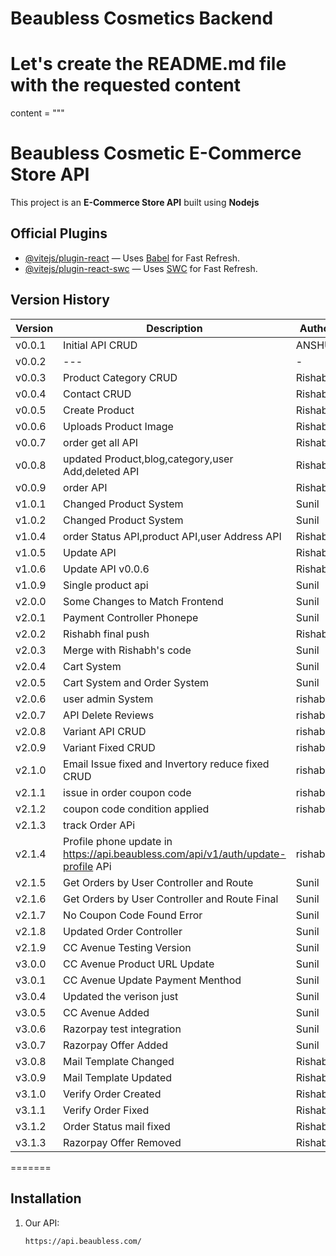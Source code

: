 # Beaubless Cosmetics Backend

# Let's create the README.md file with the requested content

content = """

# Beaubless Cosmetic E-Commerce Store API

This project is an **E-Commerce Store API** built using **Nodejs**

## Official Plugins

- [@vitejs/plugin-react](https://github.com/vitejs/vite-plugin-react) — Uses [Babel](https://babeljs.io/) for Fast Refresh.
- [@vitejs/plugin-react-swc](https://github.com/vitejs/vite-plugin-react-swc) — Uses [SWC](https://swc.rs/) for Fast Refresh.

## Version History

| Version | Description                                        | Author  |
| ------- | -------------------------------------------------- | ------- |
| v0.0.1  | Initial API CRUD                                   | ANSHUL  |
| v0.0.2  | ---                                                | -       |
| v0.0.3  | Product Category CRUD                              | Rishabh |
| v0.0.4  | Contact CRUD                                       | Rishabh |
| v0.0.5  | Create Product                                     | Rishabh |
| v0.0.6  | Uploads Product Image                              | Rishabh |
| v0.0.7  | order get all API                                  | Rishabh |
| v0.0.8  | updated Product,blog,category,user Add,deleted API | Rishabh |
| v0.0.9  | order API                                          | Rishabh |
| v1.0.1  | Changed Product System                             | Sunil   |
| v1.0.2  | Changed Product System                             | Sunil   |
| v1.0.4 | order Status API,product API,user Address API | Rishabh |
| v1.0.5 | Update API | Rishabh |
| v1.0.6 | Update API v0.0.6 | Rishabh |
| v1.0.9 | Single product api | Sunil |
| v2.0.0 | Some Changes to Match Frontend | Sunil |
| v2.0.1 | Payment Controller Phonepe | Sunil |
| v2.0.2 | Rishabh final push | Rishabh|
| v2.0.3 | Merge with Rishabh's code | Sunil|
| v2.0.4 | Cart System | Sunil|
| v2.0.5 | Cart System and Order System | Sunil|
| v2.0.6 | user admin System | rishabh |
| v2.0.7 | API Delete Reviews | rishabh |
| v2.0.8 | Variant API CRUD | rishabh |
| v2.0.9 | Variant Fixed CRUD | rishabh |
| v2.1.0 | Email Issue fixed and Invertory reduce fixed CRUD | rishabh |
| v2.1.1 | issue in order coupon code | rishabh |
| v2.1.2 | coupon code condition applied | rishabh |
| v2.1.3 | track Order APi |  | rishabh |
| v2.1.4 | Profile phone update in https://api.beaubless.com/api/v1/auth/update-profile APi | rishabh |
| v2.1.5 | Get Orders by User Controller and Route | Sunil |
| v2.1.6 | Get Orders by User Controller and Route Final | Sunil |
| v2.1.7 | No Coupon Code Found Error | Sunil |
| v2.1.8 |Updated Order Controller | Sunil |
| v2.1.9  |CC Avenue Testing Version| Sunil   |
| v3.0.0  |CC Avenue Product URL Update| Sunil   |
| v3.0.1  |CC Avenue  Update Payment Menthod| Sunil   |
| v3.0.4  |Updated the verison just| Sunil   |
| v3.0.5  |CC Avenue Added| Sunil   |
| v3.0.6  |Razorpay test integration| Sunil   |
| v3.0.7  |Razorpay Offer Added| Sunil   |
| v3.0.8  |Mail Template Changed | Rishabh   |
| v3.0.9  |Mail Template Updated | Rishabh   |
| v3.1.0  |Verify Order Created | Rishabh   |
| v3.1.1  |Verify Order Fixed | Rishabh   |
| v3.1.2  |Order Status mail fixed | Rishabh   |
| v3.1.3  |Razorpay Offer Removed| Rishabh   |
=======

## Installation

1. Our API:

   ```bash
   https://api.beaubless.com/

   ```
